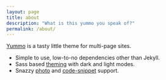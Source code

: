 ```yaml
---
layout: page
title: about
description: "What is this yummo you speak of?"
permalink: /about/
---
```


[Yummo](https://github.com/corbtastik/yummo) is a tasty little theme for multi-page sites.

* Simple to use, low-to-no dependencies other than Jekyll.
* Sass based [theming](/samples/theming) with dark and light modes.
* Snazzy [photo](/samples/lightbox) and [code-snippet](/samples/code-snippets) support.
